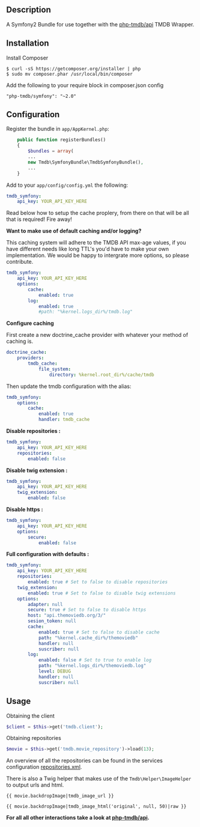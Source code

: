 Description
----------------

A Symfony2 Bundle for use together with the [php-tmdb/api](https://github.com/php-tmdb/api) TMDB Wrapper.

Installation
------------
Install Composer

```
$ curl -sS https://getcomposer.org/installer | php
$ sudo mv composer.phar /usr/local/bin/composer
```

Add the following to your require block in composer.json config

```
"php-tmdb/symfony": "~2.0"
```

Configuration
----------------
Register the bundle in `app/AppKernel.php`:

```php
    public function registerBundles()
    {
        $bundles = array(
        ...
        new Tmdb\SymfonyBundle\TmdbSymfonyBundle(),
        ...
    }
```

Add to your `app/config/config.yml` the following:

```yaml
tmdb_symfony:
    api_key: YOUR_API_KEY_HERE
```

Read below how to setup the cache proplery, from there on that will be all that is required! Fire away!

__Want to make use of default caching and/or logging?__

This caching system will adhere to the TMDB API max-age values, if you have different needs like long TTL's
you'd have to make your own implementation. We would be happy to intergrate more options, so please contribute.

```yaml
tmdb_symfony:
    api_key: YOUR_API_KEY_HERE
    options:
        cache:
            enabled: true
        log:
            enabled: true
            #path: "%kernel.logs_dir%/tmdb.log"
```

__Configure caching__

First create a new doctrine_cache provider with whatever your method of caching is.

```yaml
doctrine_cache:
    providers:
        tmdb_cache:
            file_system:
                directory: %kernel.root_dir%/cache/tmdb
```

Then update the tmdb configuration with the alias:

```yaml
tmdb_symfony:
    options:
        cache:
            enabled: true
            handler: tmdb_cache
```

__Disable repositories :__

```yaml
tmdb_symfony:
    api_key: YOUR_API_KEY_HERE
    repositories:
        enabled: false
```

__Disable twig extension :__

```yaml
tmdb_symfony:
    api_key: YOUR_API_KEY_HERE
    twig_extension:
        enabled: false
```
__Disable https :__

```yaml
tmdb_symfony:
    api_key: YOUR_API_KEY_HERE
    options:
        secure:
            enabled: false
```

__Full configuration with defaults :__
```yaml
tmdb_symfony:
    api_key: YOUR_API_KEY_HERE
    repositories:
        enabled: true # Set to false to disable repositories
    twig_extension:
        enabled: true # Set to false to disable twig extensions
    options:
        adapter: null
        secure: true # Set to false to disable https
        host: "api.themoviedb.org/3/"
        sesion_token: null
        cache:
            enabled: true # Set to false to disable cache
            path: "%kernel.cache_dir%/themoviedb"
            handler: null
            suscriber: null
        log:
            enabled: false # Set to true to enable log
            path: "%kernel.logs_dir%/themoviedb.log"
            level: DEBUG
            handler: null
            suscriber: null
```

Usage
----------------

Obtaining the client

```php
$client = $this->get('tmdb.client');
```

Obtaining repositories

```php
$movie = $this->get('tmdb.movie_repository')->load(13);
```

An overview of all the repositories can be found in the services configuration [repositories.xml](https://github.com/php-tmdb/symfony/blob/master/Resources/config/repositories.xml).

There is also a Twig helper that makes use of the `Tmdb\Helper\ImageHelper` to output urls and html.

```twig
{{ movie.backdropImage|tmdb_image_url }}

{{ movie.backdropImage|tmdb_image_html('original', null, 50)|raw }}
```

**For all all other interactions take a look at [php-tmdb/api](https://github.com/php-tmdb/api).**
